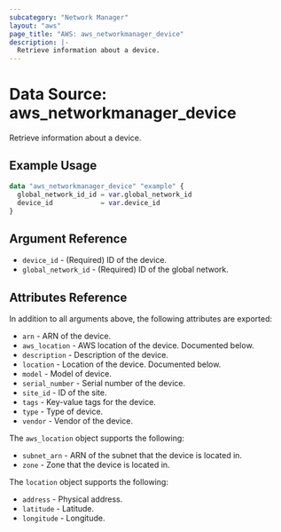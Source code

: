 ```yaml
---
subcategory: "Network Manager"
layout: "aws"
page_title: "AWS: aws_networkmanager_device"
description: |-
  Retrieve information about a device.
---
```


# Data Source: aws_networkmanager_device

Retrieve information about a device.

## Example Usage

```terraform
data "aws_networkmanager_device" "example" {
  global_network_id_id = var.global_network_id
  device_id            = var.device_id
}
```

## Argument Reference

* `device_id` - (Required) ID of the device.
* `global_network_id` - (Required) ID of the global network.

## Attributes Reference

In addition to all arguments above, the following attributes are exported:

* `arn` - ARN of the device.
* `aws_location` - AWS location of the device. Documented below.
* `description` - Description of the device.
* `location` - Location of the device. Documented below.
* `model` - Model of device.
* `serial_number` - Serial number of the device.
* `site_id` - ID of the site.
* `tags` - Key-value tags for the device.
* `type` - Type of device.
* `vendor` - Vendor of the device.

The `aws_location` object supports the following:

* `subnet_arn` - ARN of the subnet that the device is located in.
* `zone` - Zone that the device is located in.

The `location` object supports the following:

* `address` - Physical address.
* `latitude` - Latitude.
* `longitude` - Longitude.

<!-- cache-key: cdktf-0.17.0-pre.15 input-3c2fb69bcea2cd85f0128aded94623d09c9a4fe041d966fb8bb50ad10cf8ecdf -->